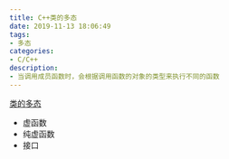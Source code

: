 ```yaml
---
title: C++类的多态
date: 2019-11-13 18:06:49
tags:
- 多态
categories:
- C/C++
description:
- 当调用成员函数时，会根据调用函数的对象的类型来执行不同的函数
---
```


[类的多态](https://blog.csdn.net/wucz122140729/article/details/98583135)
<!--more-->
* 虚函数
* 纯虚函数
* 接口
